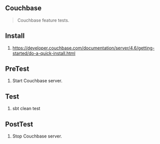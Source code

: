 Couchbase
---------
>Couchbase feature tests.

Install
-------
1. https://developer.couchbase.com/documentation/server/4.6/getting-started/do-a-quick-install.html

PreTest
-------
1. Start Couchbase server.

Test
----
1. sbt clean test

PostTest
--------
1. Stop Couchbase server.